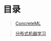 # 目录
> [ConcreteML](https://hollyliang974.github.io/ConcreteML/)



> [分布式机器学习](https://hollyliang974.github.io/DistributedMachineLearning/)
